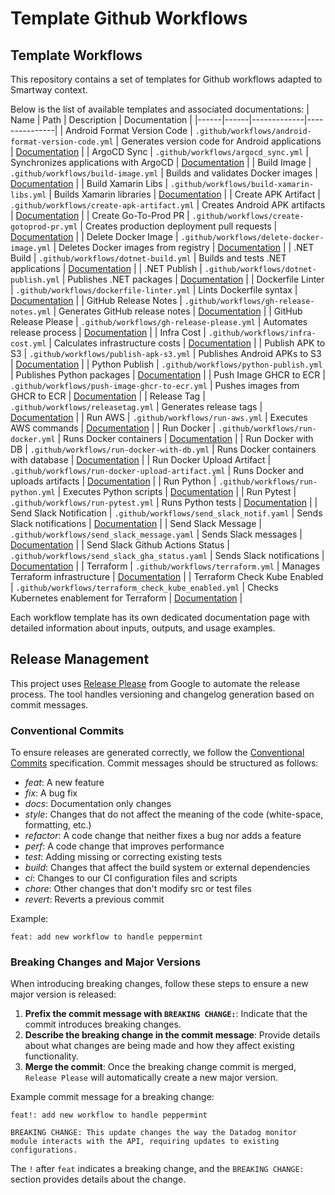 # Template Github Workflows

## Template Workflows

This repository contains a set of templates for Github workflows adapted to Smartway context.

Below is the list of available templates and associated documentations:
| Name | Path | Description | Documentation |
|------|------|-------------|---------------|
| Android Format Version Code | `.github/workflows/android-format-version-code.yml` | Generates version code for Android applications | [Documentation](.github/workflows/docs/android-format-version-code.md) |
| ArgoCD Sync | `.github/workflows/argocd_sync.yml` | Synchronizes applications with ArgoCD | [Documentation](.github/workflows/docs/argocd-sync.md) |
| Build Image | `.github/workflows/build-image.yml` | Builds and validates Docker images | [Documentation](.github/workflows/docs/build-image.md) |
| Build Xamarin Libs | `.github/workflows/build-xamarin-libs.yml` | Builds Xamarin libraries | [Documentation](.github/workflows/docs/build-xamarin-lib.md) |
| Create APK Artifact | `.github/workflows/create-apk-artifact.yml` | Creates Android APK artifacts | [Documentation](.github/workflows/docs/create-apk-artifact.md) |
| Create Go-To-Prod PR | `.github/workflows/create-gotoprod-pr.yml` | Creates production deployment pull requests | [Documentation](.github/workflows/docs/create-gotoprod-pr.md) |
| Delete Docker Image | `.github/workflows/delete-docker-image.yml` | Deletes Docker images from registry | [Documentation](.github/workflows/docs/delete-docker-image.md) |
| .NET Build | `.github/workflows/dotnet-build.yml` | Builds and tests .NET applications | [Documentation](.github/workflows/docs/dotnet-build.md) |
| .NET Publish | `.github/workflows/dotnet-publish.yml` | Publishes .NET packages | [Documentation](.github/workflows/docs/dotnet-publish.md) |
| Dockerfile Linter | `.github/workflows/dockerfile-linter.yml` | Lints Dockerfile syntax | [Documentation](.github/workflows/docs/dockerfile-linter.md) |
| GitHub Release Notes | `.github/workflows/gh-release-notes.yml` | Generates GitHub release notes | [Documentation](.github/workflows/docs/gh-release-notes.md) |
| GitHub Release Please | `.github/workflows/gh-release-please.yml` | Automates release process | [Documentation](.github/workflows/docs/gh-release-please.md) |
| Infra Cost | `.github/workflows/infra-cost.yml` | Calculates infrastructure costs | [Documentation](.github/workflows/docs/infra-cost.md) |
| Publish APK to S3 | `.github/workflows/publish-apk-s3.yml` | Publishes Android APKs to S3 | [Documentation](.github/workflows/docs/publish-apk-s3.md) |
| Python Publish | `.github/workflows/python-publish.yml` | Publishes Python packages | [Documentation](.github/workflows/docs/python-publish.md) |
| Push Image GHCR to ECR | `.github/workflows/push-image-ghcr-to-ecr.yml` | Pushes images from GHCR to ECR | [Documentation](.github/workflows/docs/push-image-ghcr-to-ecr.md) |
| Release Tag | `.github/workflows/releasetag.yml` | Generates release tags | [Documentation](.github/workflows/docs/releasetag.md) |
| Run AWS | `.github/workflows/run-aws.yml` | Executes AWS commands | [Documentation](.github/workflows/docs/run-aws.md) |
| Run Docker | `.github/workflows/run-docker.yml` | Runs Docker containers | [Documentation](.github/workflows/docs/run-docker.md) |
| Run Docker with DB | `.github/workflows/run-docker-with-db.yml` | Runs Docker containers with database | [Documentation](.github/workflows/docs/run-docker-with-db.md) |
| Run Docker Upload Artifact | `.github/workflows/run-docker-upload-artifact.yml` | Runs Docker and uploads artifacts | [Documentation](.github/workflows/docs/run-docker-upload-artifact.md) |
| Run Python | `.github/workflows/run-python.yml` | Executes Python scripts | [Documentation](.github/workflows/docs/run-python.md) |
| Run Pytest | `.github/workflows/run-pytest.yml` | Runs Python tests | [Documentation](.github/workflows/docs/run-pytest.md) |
| Send Slack Notification | `.github/workflows/send_slack_notif.yaml` | Sends Slack notifications | [Documentation](.github/workflows/docs/send-slack-notification.md) |
| Send Slack Message | `.github/workflows/send_slack_message.yaml` | Sends Slack messages | [Documentation](.github/workflows/docs/send_slack_message.md) |
| Send Slack Github Actions Status | `.github/workflows/send_slack_gha_status.yaml` | Sends Slack notifications | [Documentation](.github/workflows/docs/send_slack_gha_status.md) |
| Terraform | `.github/workflows/terraform.yml` | Manages Terraform infrastructure | [Documentation](.github/workflows/docs/terraform.md) |
| Terraform Check Kube Enabled | `.github/workflows/terraform_check_kube_enabled.yml` | Checks Kubernetes enablement for Terraform | [Documentation](.github/workflows/docs/terraform-check-kube-enabled.md) |

Each workflow template has its own dedicated documentation page with detailed information about inputs, outputs, and usage examples.

## Release Management

This project uses [Release Please](https://github.com/googleapis/release-please) from Google to automate the release process. The tool handles versioning and changelog generation based on commit messages.

### Conventional Commits

To ensure releases are generated correctly, we follow the [Conventional Commits](https://www.conventionalcommits.org/) specification. Commit messages should be structured as follows:

- _feat_: A new feature
- _fix_: A bug fix
- _docs_: Documentation only changes
- _style_: Changes that do not affect the meaning of the code (white-space, formatting, etc.)
- _refactor_: A code change that neither fixes a bug nor adds a feature
- _perf_: A code change that improves performance
- _test_: Adding missing or correcting existing tests
- _build_: Changes that affect the build system or external dependencies
- _ci_: Changes to our CI configuration files and scripts
- _chore_: Other changes that don't modify src or test files
- _revert_: Reverts a previous commit

Example:

```
feat: add new workflow to handle peppermint

```

### Breaking Changes and Major Versions

When introducing breaking changes, follow these steps to ensure a new major version is released:

1. **Prefix the commit message with `BREAKING CHANGE:`**: Indicate that the commit introduces breaking changes.
2. **Describe the breaking change in the commit message**: Provide details about what changes are being made and how they affect existing functionality.
3. **Merge the commit**: Once the breaking change commit is merged, `Release Please` will automatically create a new major version.

Example commit message for a breaking change:

```
feat!: add new workflow to handle peppermint

BREAKING CHANGE: This update changes the way the Datadog monitor module interacts with the API, requiring updates to existing configurations.
```

The `!` after `feat` indicates a breaking change, and the `BREAKING CHANGE:` section provides details about the change.

